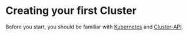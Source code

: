 # Creating your first Cluster

Before you start, you should be familiar with [Kubernetes](//kubernetes.io) and [Cluster-API](//cluster-api.sigs.k8s.io/).

